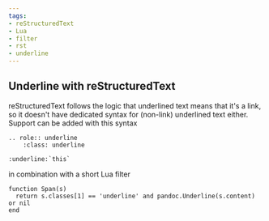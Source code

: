 ```yaml
---
tags:
- reStructuredText
- Lua
- filter
- rst
- underline
---
```


## Underline with reStructuredText

reStructuredText follows the logic that underlined text means that it's
a link, so it doesn't have dedicated syntax for (non-link) underlined
text either. Support can be added with this syntax

    .. role:: underline
        :class: underline

    :underline:`this`

in combination with a short Lua filter

    function Span(s)
      return s.classes[1] == 'underline' and pandoc.Underline(s.content) or nil
    end
